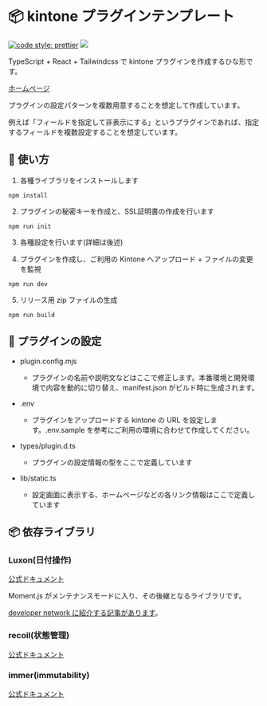 <h1>📦 kintone プラグインテンプレート</h1>

<p align="left">
 <a href= "https://github.com/prettier/prettier"><img alt="code style: prettier" src="https://img.shields.io/badge/code%20style-prettier-orange?style=flat-square"></a>
<a href="#license"><img src="https://img.shields.io/github/license/local-bias/kintone-plugin-template?style=flat-square"></a>
</p>

TypeScript + React + Tailwindcss で kintone プラグインを作成するひな形です。

[ホームページ](https://ribbit.konomi.app)

プラグインの設定パターンを複数用意することを想定して作成しています。

例えば「フィールドを指定して非表示にする」というプラグインであれば、指定するフィールドを複数設定することを想定しています。

## 🔧 使い方

1. 各種ライブラリをインストールします

```
npm install
```

2. プラグインの秘密キーを作成と、SSL証明書の作成を行います

```
npm run init
```

3. 各種設定を行います(詳細は後述)

4. プラグインを作成し、ご利用の Kintone へアップロード + ファイルの変更を監視

```
npm run dev
```

5. リリース用 zip ファイルの生成

```
npm run build
```

## 📁 プラグインの設定

- plugin.config.mjs

  - プラグインの名前や説明文などはここで修正します。本番環境と開発環境で内容を動的に切り替え、manifest.json がビルド時に生成されます。

- .env

  - プラグインをアップロードする kintone の URL を設定します。.env.sample を参考にご利用の環境に合わせて作成してください。

- types/plugin.d.ts

  - プラグインの設定情報の型をここで定義しています

- lib/static.ts

  - 設定画面に表示する、ホームページなどの各リンク情報はここで定義しています

## 📦 依存ライブラリ

### Luxon(日付操作)

[公式ドキュメント](https://moment.github.io/luxon)

Moment.js がメンテナンスモードに入り、その後継となるライブラリです。

[developer network に紹介する記事があります](https://developer.cybozu.io/hc/ja/articles/900000985463-Luxon-%E3%82%92%E4%BD%BF%E3%81%A3%E3%81%A6-kintone-%E3%81%AE%E6%97%A5%E4%BB%98%E3%82%84%E6%97%A5%E6%99%82%E3%83%95%E3%82%A3%E3%83%BC%E3%83%AB%E3%83%89%E3%81%AE%E3%83%95%E3%82%A9%E3%83%BC%E3%83%9E%E3%83%83%E3%83%88%E3%82%92%E3%82%AB%E3%82%B9%E3%82%BF%E3%83%9E%E3%82%A4%E3%82%BA%E3%81%99%E3%82%8B)。

### recoil(状態管理)

[公式ドキュメント](https://recoiljs.org/)

### immer(immutability)

[公式ドキュメント](https://immerjs.github.io/immer/)
